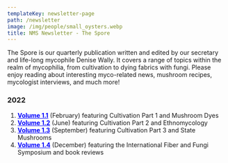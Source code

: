 ```yaml
---
templateKey: newsletter-page
path: /newsletter
image: /img/people/small_oysters.webp
title: NMS Newsletter - The Spore
---
```

The Spore is our quarterly publication written and edited by our secretary and life-long mycophile Denise Wally. It covers a range of topics within the realm of mycophilia, from cultivation to dying fabrics with fungi. Please enjoy reading about interesting myco-related news, mushroom recipes, mycologist interviews, and much more!

### 2022
1. <a style="color:blue; font-weight:bold" target="_blank" href="https://drive.google.com/file/d/1JvIxyqDdxIu_xxzpnOUjw0eDZ3yvqiSy/view?usp=share_link">Volume 1.1</a> (February) featuring Cultivation Part 1 and Mushroom Dyes
1. <a style="color:blue; font-weight:bold" target="_blank" href="https://drive.google.com/file/d/1LfoUQ_bPxgbiHlxZoo9r_vtaNLK2DHu4/view?usp=share_link">Volume 1.2</a> (June) featuring Cultivation Part 2 and Ethnomycology
1. <a style="color:blue; font-weight:bold" target="_blank" href="https://drive.google.com/file/d/1jbEEvKkWsf022S0Swv2j1Ruh7VnDXgo-/view?usp=share_link">Volume 1.3</a> (September) featuring Cultivation Part 3 and State Mushrooms
1. <a style="color:blue; font-weight:bold" target="_blank" href="https://drive.google.com/file/d/1tY7_vPkP2bnyusNRJ8UEue8HKYnA4j6-/view?usp=share_link">Volume 1.4</a> (December) featuring the International Fiber and Fungi Symposium and book reviews
